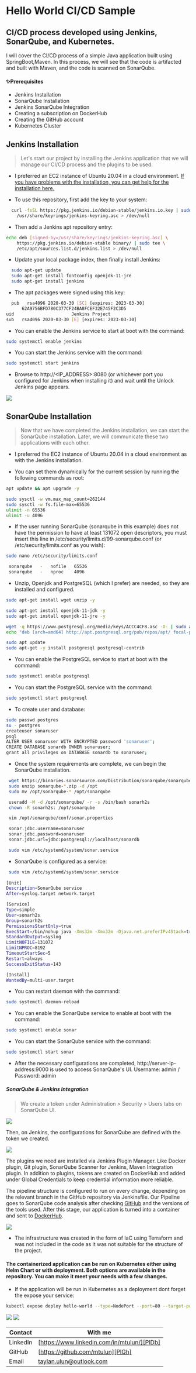 # Hello World CI/CD Sample
## CI/CD process developed using Jenkins, SonarQube, and Kubernetes.


I will cover the CI/CD process of a simple Java application built using SpringBoot,Maven.
In this process, we will see that the code is artifacted and built with Maven, and the code is scanned on SonarQube.

#### ✨Prerequisites
- Jenkins Installation
- SonarQube Installation
- Jenkins SonarQube Integration
- Creating a subscription on DockerHub
- Creating the GitHub account
- Kubernetes Cluster

## Jenkins Installation
>Let's start our project by installing the Jenkins application that we will manage our CI/CD process and the plugins to be used.
- I preferred an EC2 instance of Ubuntu 20.04 in a cloud environment.
[If you have problems with the installation, you can get help for the installation here.][df1]

- To use this repository, first add the key to your system:
```sh
  curl -fsSL https://pkg.jenkins.io/debian-stable/jenkins.io.key | sudo tee \
    /usr/share/keyrings/jenkins-keyring.asc > /dev/null
```
- Then add a Jenkins apt repository entry:
```sh
echo deb [signed-by=/usr/share/keyrings/jenkins-keyring.asc] \
    https://pkg.jenkins.io/debian-stable binary/ | sudo tee \
    /etc/apt/sources.list.d/jenkins.list > /dev/null
```
- Update your local package index, then finally install Jenkins:
```sh
  sudo apt-get update
  sudo apt-get install fontconfig openjdk-11-jre
  sudo apt-get install jenkins
```
- The apt packages were signed using this key:
```sh
  pub   rsa4096 2020-03-30 [SC] [expires: 2023-03-30]
      62A9756BFD780C377CF24BA8FCEF32E745F2C3D5
uid                      Jenkins Project 
sub   rsa4096 2020-03-30 [E] [expires: 2023-03-30]
```
- You can enable the Jenkins service to start at boot with the command:
```sh
sudo systemctl enable jenkins
```
- You can start the Jenkins service with the command:
```sh
sudo systemctl start jenkins
```
- Browse to http://<IP_ADDRESS>:8080 (or whichever port you configured for Jenkins when installing it) and wait until the Unlock Jenkins page appears.

<img src="https://github.com/mtulun/images/blob/master/Unlock%20Jenkins.png">


## SonarQube Installation
>Now that we have completed the Jenkins installation, we can start the SonarQube installation. Later, we will communicate these two applications with each other.

- I preferred the EC2 instance of Ubuntu 20.04 in a cloud environment as with the Jenkins installation.

- You can set them dynamically for the current session by running the following commands as root:
```sh
apt update && apt upgrade -y

sudo sysctl -w vm.max_map_count=262144
sudo sysctl -w fs.file-max=65536
ulimit -n 65536
ulimit -u 4096
```
- If the user running SonarQube (sonarqube in this example) does not have the permission to have at least 131072 open descriptors, you must insert this line in /etc/security/limits.d/99-sonarqube.conf (or /etc/security/limits.conf as you wish):
```sh
sudo nano /etc/security/limits.conf

 sonarqube   -   nofile   65536
 sonarqube   -   nproc    4096
```
- Unzip, Openjdk and PostgreSQL (which I prefer) are needed, so they are installed and configured.
```sh
sudo apt-get install wget unzip -y

sudo apt-get install openjdk-11-jdk -y
sudo apt-get install openjdk-11-jre -y

wget -q https://www.postgresql.org/media/keys/ACCC4CF8.asc -O- | sudo apt-key add -
echo "deb [arch=amd64] http://apt.postgresql.org/pub/repos/apt/ focal-pgdg main" | sudo tee /etc/apt/sources.list.d/postgresql.list

sudo apt update
sudo apt-get -y install postgresql postgresql-contrib
```
- You can enable the PostgreSQL service to start at boot with the command:
```sh
sudo systemctl enable postgresql
```
- You can start the PostgreSQL service with the command:
```sh
sudo systemctl start postgresql
```
- To create user and database:
```sh
sudo passwd postgres
su - postgres
createuser sonaruser
psql
ALTER USER sonaruser WITH ENCRYPTED password 'sonaruser';
CREATE DATABASE sonardb OWNER sonaruser;
grant all privileges on DATABASE sonardb to sonaruser;
```
- Once the system requirements are complete, we can begin the SonarQube installation.
```sh
 wget https://binaries.sonarsource.com/Distribution/sonarqube/sonarqube-9.3.0.51899.zip
 sudo unzip sonarqube-*.zip -d /opt
 sudo mv /opt/sonarqube-* /opt/sonarqube

 useradd -M -d /opt/sonarqube/ -r -s /bin/bash sonarh2s
 chown -R sonarh2s: /opt/sonarqube

 vim /opt/sonarqube/conf/sonar.properties

 sonar.jdbc.username=sonaruser
 sonar.jdbc.password=sonaruser
 sonar.jdbc.url=jdbc:postgresql://localhost/sonardb

 sudo vim /etc/systemd/system/sonar.service
```
- SonarQube is configured as a service:
```sh
 sudo vim /etc/systemd/system/sonar.service
 
[Unit]
Description=SonarQube service
After=syslog.target network.target

[Service]
Type=simple
User=sonarh2s
Group=sonarh2s
PermissionsStartOnly=true
ExecStart=/bin/nohup java -Xms32m -Xmx32m -Djava.net.preferIPv4Stack=true -jar /opt/sonarqube/lib/sonar-application-9.3.0.51899.jar
StandardOutput=syslog
LimitNOFILE=131072
LimitNPROC=8192
TimeoutStartSec=5
Restart=always
SuccessExitStatus=143

[Install]
WantedBy=multi-user.target
```
- You can restart daemon with the command:
```sh
sudo systemctl daemon-reload
```
- You can enable the SonarQube service to enable at boot with the command:
```sh
sudo systemctl enable sonar
```
- You can start the SonarQube service with the command:
```sh
sudo systemctl start sonar
```
- After the necessary configurations are completed, http://server-ip-address:9000 is used to access SonarQube's UI.
Username: admin     /       Password: admin

##### SonarQube & Jenkins Integration

> We create a token under
> Administration > Security > Users
> tabs on SonarQube UI.

<img src="https://github.com/mtulun/images/blob/master/SonarQube%20Token%20Creation.png">

Then, on Jenkins, the configurations for SonarQube are defined with the token we created.

<img src="https://github.com/mtulun/images/blob/master/SonarQube%20Jenkins%20Integration.png">


The plugins we need are installed via Jenkins Plugin Manager. Like Docker plugin, Git plugin, SonarQube Scanner for Jenkins, Maven Integration plugin.
In addition to plugins, tokens are created on DockerHub and added under Global Credentials to keep credential information more reliable.

The pipeline structure is configured to run on every change, depending on the relevant branch in the GitHub repository via Jenkinsfile.
Our Pipeline goes to SonarQube code analysis after checking [GitHub] and the versions of the tools used.
After this stage, our application is turned into a container and sent to [DockerHub].

<img src="https://github.com/mtulun/images/blob/master/Pipeline%20Stages.png">

- The infrastructure was created in the form of IaC using Terraform and was not included in the code as it was not suitable for the structure of the project.

#### The containerized application can be run on Kubernetes either using Helm Chart or with deployment. Both options are available in the repository. You can make it meet your needs with a few changes.

- If the application will be run in Kubernetes as a deployment dont forget the expose your service:
```sh
kubectl expose deploy hello-world --type=NodePort --port=80 --target-port=8085
```
<img src="https://github.com/mtulun/images/blob/master/Pod.png">

<img src="https://github.com/mtulun/images/blob/master/HelloWorld.png">

| Contact | With me |
| ------ | ------ |
| LinkedIn | [https://www.linkedin.com/in/mtulun/][PlDb] |
| GitHub | [https://github.com/mtulun][PlGh] |
| Email | [taylan.ulun@outlook.com][PlGd] |

 




[//]: # (These are reference links used in the body of this note and get stripped out when the markdown processor does its job. There is no need to format nicely because it shouldn't be seen. Thanks SO - http://stackoverflow.com/questions/4823468/store-comments-in-markdown-syntax)


   [DockerHub]: <https://hub.docker.com>
   [df1]: https://pkg.jenkins.io/debian-stable/
   [GitHub]: <https://github.com/mtulun/CICD-HelloWorld>

   [PlDb]: <https://www.linkedin.com/in/mtulun/>
   [PlGh]: <https://github.com/mtulun>
   [PlGd]: <https://outlook.live.com/owa/>
